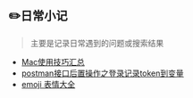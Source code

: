 ## :pencil2:日常小记

> 主要是记录日常遇到的问题或搜索结果


- [Mac使用技巧汇总](mac-use-guide.md)
- [postman接口后置操作之登录记录token到变量](postman-login.md)
- [emoji 表情大全](https://www.unicode.org/emoji/charts/full-emoji-list.html)

